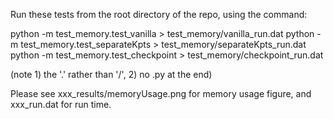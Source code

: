 Run these tests from the root directory of the repo,
using the command:

python -m test_memory.test_vanilla > test_memory/vanilla_run.dat
python -m test_memory.test_separateKpts > test_memory/separateKpts_run.dat
python -m test_memory.test_checkpoint > test_memory/checkpoint_run.dat

(note 1) the '.' rather than '/', 2) no .py at the end)

Please see xxx_results/memoryUsage.png for memory usage figure, and xxx_run.dat for run time. 